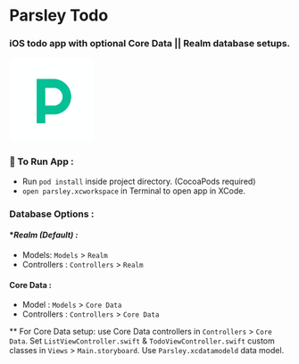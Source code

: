 #  Parsley Todo

### iOS todo app with optional Core Data || Realm database setups.

<img src="Parsley/Assets.xcassets/parsley_logo.imageset/parsley_logo.png" alt="Parsley Todo App Icon" width="150" height="150"/>

### **🌱 To Run App :** 
- Run `pod install` inside project directory. (CocoaPods required)
- `open parsley.xcworkspace` in Terminal to open app in XCode.

### **Database Options :**

#### **Realm (*Default) :**

- Models: `Models` > `Realm`
- Controllers : `Controllers` > `Realm`

#### **Core Data :**

- Model : `Models` > `Core Data`
- Controllers : `Controllers` > `Core Data`

** For Core Data setup: use Core Data controllers in `Controllers` > `Core Data`. Set `ListViewController.swift` & `TodoViewController.swift` custom classes in `Views` > `Main.storyboard`. Use `Parsley.xcdatamodeld` data model.
